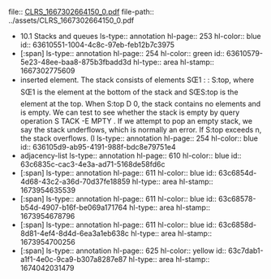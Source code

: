 file:: [CLRS_1667302664150_0.pdf](../assets/CLRS_1667302664150_0.pdf)
file-path:: ../assets/CLRS_1667302664150_0.pdf

- 10.1 Stacks and queues
  ls-type:: annotation
  hl-page:: 253
  hl-color:: blue
  id:: 63610551-1004-4c8c-97eb-feb12b7c3975
- [:span]
  ls-type:: annotation
  hl-page:: 254
  hl-color:: green
  id:: 63610579-5e23-48ee-baa8-875b3fbadd3d
  hl-type:: area
  hl-stamp:: 1667302775609
- inserted element. The stack consists of elements SŒ1 : : S:top, where SŒ1 is the element at the bottom of the stack and SŒS:top is the element at the top. When S:top D 0, the stack contains no elements and is empty. We can test to see whether the stack is empty by query operation S TACK -E MPTY . If we attempt to pop an empty stack, we say the stack underflows, which is normally an error. If S:top exceeds n, the stack overflows. (I
  ls-type:: annotation
  hl-page:: 254
  hl-color:: blue
  id:: 636105d9-ab95-4191-988f-bdc8e79751e4
- adjacency-list 
  ls-type:: annotation
  hl-page:: 610
  hl-color:: blue
  id:: 63c6835c-cac3-4e3a-ad71-5168de58fd6c
- [:span]
  ls-type:: annotation
  hl-page:: 611
  hl-color:: blue
  id:: 63c6854d-4d68-43c2-a36d-70d37fe18859
  hl-type:: area
  hl-stamp:: 1673954635539
- [:span]
  ls-type:: annotation
  hl-page:: 611
  hl-color:: blue
  id:: 63c68578-b54d-4907-b16f-be069a171764
  hl-type:: area
  hl-stamp:: 1673954678796
- [:span]
  ls-type:: annotation
  hl-page:: 611
  hl-color:: blue
  id:: 63c6858d-8d81-4ef4-8d4d-6ea3a1eb638c
  hl-type:: area
  hl-stamp:: 1673954700256
- [:span]
  ls-type:: annotation
  hl-page:: 625
  hl-color:: yellow
  id:: 63c7dab1-a1f1-4e0c-9ca9-b307a8287e87
  hl-type:: area
  hl-stamp:: 1674042031479